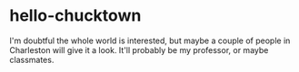 # hello-chucktown
I'm doubtful the whole world is interested, but maybe a couple of people in Charleston will give it a look.
It'll probably be my professor, or maybe classmates.
